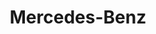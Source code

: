 ---
title: "Mercedes-Benz"
url: /hyderabad/mercedes-benz-sanath-nagar-main-road/
shop: car repair
---